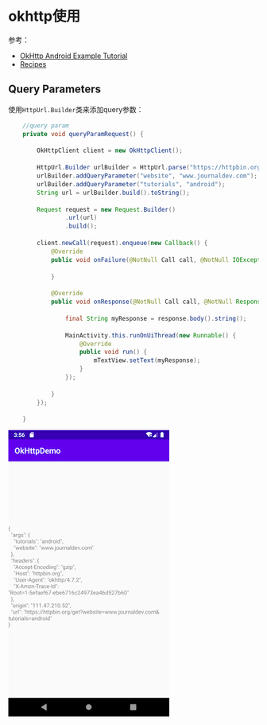 # okhttp使用

参考：

+ [OkHttp Android Example Tutorial](https://www.journaldev.com/13629/okhttp-android-example-tutorial)
+ [Recipes](https://square.github.io/okhttp/recipes/)



## Query Parameters

使用`HttpUrl.Builder`类来添加query参数：

```java
    //query param
    private void queryParamRequest() {

        OkHttpClient client = new OkHttpClient();

        HttpUrl.Builder urlBuilder = HttpUrl.parse("https://httpbin.org/get").newBuilder();
        urlBuilder.addQueryParameter("website", "www.journaldev.com");
        urlBuilder.addQueryParameter("tutorials", "android");
        String url = urlBuilder.build().toString();

        Request request = new Request.Builder()
                .url(url)
                .build();

        client.newCall(request).enqueue(new Callback() {
            @Override
            public void onFailure(@NotNull Call call, @NotNull IOException e) {

            }

            @Override
            public void onResponse(@NotNull Call call, @NotNull Response response) throws IOException {

                final String myResponse = response.body().string();

                MainActivity.this.runOnUiThread(new Runnable() {
                    @Override
                    public void run() {
                        mTextView.setText(myResponse);
                    }
                });

            }
        });

    }
```

![002](https://github.com/winfredzen/Android-Basic/blob/master/网络/images/002.png)